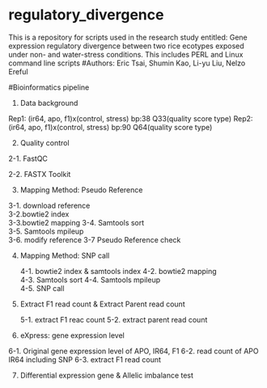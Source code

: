 # regulatory_divergence
This is a repository for scripts used in the research study entitled: Gene expression regulatory divergence between two rice ecotypes exposed under non- and water-stress conditions.
This includes PERL and Linux command line scripts
#Authors: Eric Tsai, Shumin Kao, Li-yu Liu, Nelzo Ereful

#Bioinformatics pipeline

1. Data background 

  Rep1: (ir64, apo, f1)x(control, stress)  bp:38  Q33(quality score type)
  Rep2: (ir64, apo, f1)x(control, stress)  bp:90  Q64(quality score type)

2. Quality control    


  2-1. FastQC 
  
  2-2. FASTX Toolkit

3. Mapping Method: Pseudo Reference

  3-1. download reference          
  3-2.bowtie2 index   
  3-3.bowtie2 mapping
  3-4. Samtools sort  
  3-5. Samtools mpileup     
  3-6. modify reference
  3-7 Pseudo Reference check

4. Mapping Method: SNP call  

   4-1. bowtie2 index & samtools index
   4-2. bowtie2 mapping                                         
   4-3. Samtools sort
   4-4. Samtools mpileup                      
   4-5. SNP call

5. Extract F1 read count & Extract Parent read count

   5-1. extract F1 reac count
   5-2. extract parent read count

6.  eXpress:  gene expression level

   6-1. Original gene expression level of APO, IR64, F1
   6-2. read count of APO IR64 including SNP
   6-3. extract F1 read count

7. Differential expression gene & Allelic imbalance test

















